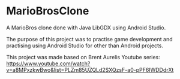 # MarioBrosClone

A MarioBros clone done with Java LibGDX using Android Studio.

The purpose of this project was to practise game development and practising using 
Android Studio for other than Android projects.

This project was made based on Brent Aurelis Youtube series:
https://www.youtube.com/watch?v=a8MPxzkwBwo&list=PLZm85UZQLd2SXQzsF-a0-pPF6IWDDdrXt
